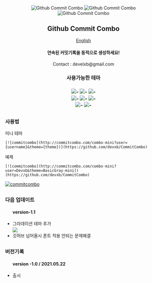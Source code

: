 
<div align = "center">
  <img src = "http://commitcombo.com/combo-mini?user=Devxb&theme=Abocado-mini" align="center" alt="Github Commit Combo"/>
  <img src = "http://commitcombo.com/combo-mini?user=Devxb&theme=Orange-mini" align="center" alt="Github Commit Combo"/>
  <img src = "http://commitcombo.com/combo-mini?user=Devxb&theme=MintChocolate-mini" align="center" alt="Github Commit Combo"/>
  <h2 align="center"> Github Commit Combo </h2>
</div>
<div align="center"><a href=""> English </a></div>
<div align = "center"> 
<h4>연속된 커밋기록을 동적으로 생성하세요!</h4>
<p>Contact : develxb@gmail.com</p>
</div>
<div align = "center">
<h3> 사용가능한 테마 <h3>
<img src = "http://commitcombo.com/combo-mini?user=BasicWhite&theme=BasicWhite-mini" align="center" alt="-"/> <img src = "http://commitcombo.com/combo-mini?user=BasicDark&theme=BasicDark-mini" align="center" alt="-"/> <img src = "http://commitcombo.com/combo-mini?user=BasicGray&theme=BasicGray-mini" align="center" alt="-"/> <br>
<img src = "http://commitcombo.com/combo-mini?user=Mocha&theme=Mocha-mini" align="center" alt="-"/> <img src = "http://commitcombo.com/combo-mini?user=Grape&theme=Grape-mini" align="center" alt="-"/> <img src = "http://commitcombo.com/combo-mini?user=MintChocolate&theme=MintChocolate-mini" align="center" alt="-"/> <br>
<img src = "http://commitcombo.com/combo-mini?user=Orange&theme=Orange-mini" align="center" alt="-"/> <img src = "http://commitcombo.com/combo-mini?user=Abocado&theme=Abocado-mini" align="center" alt="-"/>
</div>
<h2/>

<h3> 사용법 </h3>

<p>미니 테마</p>

	[![commitcombo](http://commitcombo.com/combo-mini?user={username}&theme={theme})](https://github.com/devxb/CommitCombo)

<p> 예제 </p>

	[![commitcombo](http://commitcombo.com/combo-mini?user=Devxb&theme=BasicGray-mini])(https://github.com/devxb/CommitCombo)

[![commitcombo](http://commitcombo.com/combo-mini?user=Devxb&theme=BasicGray-mini)](https://github.com/commitcombo)

<h2/>

<h3>다음 업데이트</h3>
<ul> 
<h4>version-1.1</h4>
	<li> 
	그라데이션 테마 추가 <br><img src="https://github.com/devxb/CommitCombo/issues/1#issue-898777748" align = "center"/>
	</li>
	<li>
	깃허브 넘어올시 폰트 적용 안되는 문제해결
	</li>
</ul>

<h2/>

<h3> 버전기록 </h3>
<ul> 
<h4>version -1.0 / 2021.05.22</h4>
	<li> 출시 </li>
</ul>
